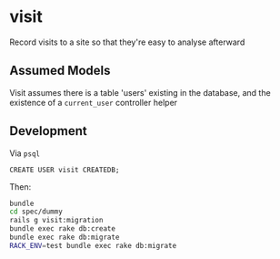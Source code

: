 visit
=====

Record visits to a site so that they're easy to analyse afterward

Assumed Models
--------------

Visit assumes there is a table 'users' existing in the database, and the
existence of a <code>current_user</code> controller helper

Development
-----------

Via <code>psql</code>
```psql
CREATE USER visit CREATEDB;
```

Then:
```bash
bundle
cd spec/dummy
rails g visit:migration
bundle exec rake db:create
bundle exec rake db:migrate
RACK_ENV=test bundle exec rake db:migrate
```
